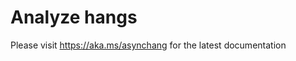 Analyze hangs
====================

Please visit https://aka.ms/asynchang for the latest documentation
